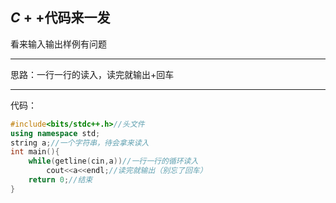 ## $C++$代码来一发
看来输入输出样例有问题

------------
思路：一行一行的读入，读完就输出$+$回车

------------
代码：
```cpp
#include<bits/stdc++.h>//头文件
using namespace std;
string a;//一个字符串，待会拿来读入
int main(){
    while(getline(cin,a))//一行一行的循环读入
    	cout<<a<<endl;//读完就输出（别忘了回车）
    return 0;//结束
}
```